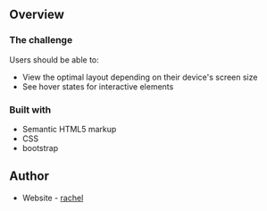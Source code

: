 
## Overview

### The challenge

Users should be able to:

- View the optimal layout depending on their device's screen size
- See hover states for interactive elements


### Built with

- Semantic HTML5 markup
- CSS
- bootstrap

## Author

- Website - [rachel](https://github.com/rachelharu)



 

